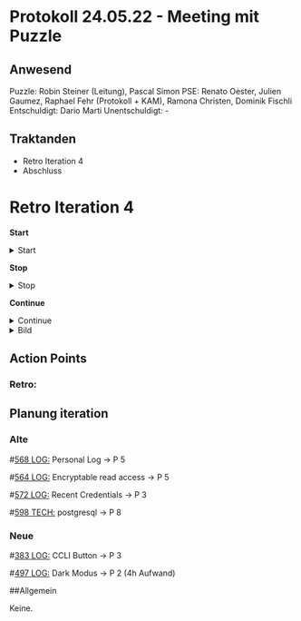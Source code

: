 # Protokoll 24.05.22 - Meeting mit Puzzle

## Anwesend
Puzzle: Robin Steiner (Leitung), Pascal Simon
PSE: Renato Oester, Julien Gaumez, Raphael Fehr (Protokoll + KAM), Ramona Christen, Dominik Fischli
Entschuldigt: Dario Marti
Unentschuldigt: -

## Traktanden
* Retro Iteration 4
* Abschluss

# Retro Iteration 4

**Start**
<details> <summary>Start</summary>
  
 
  
  </details>


**Stop**
<details><summary>Stop</summary>

  
  </details>


**Continue**
<details><summary>Continue</summary>
  
 
  
  </details>
  
<details><summary>Bild</summary>


![test photo](https://github.com/RamonaChristen/PSE-Documents/blob/main/public/images/Start_Stop_Continue_RetroNr2.jpg)

</details>

## Action Points
### Retro:


## Planung iteration
### Alte
#[568 LOG:](https://github.com/puzzle/cryptopus/issues/568) Personal Log -> P 5 


#[564 LOG:](https://github.com/puzzle/cryptopus/issues/564) Encryptable read access -> P 5



#[572 LOG:](https://github.com/puzzle/cryptopus/issues/564) Recent Credentials -> P 3



#[598 TECH:](https://github.com/puzzle/cryptopus/issues/564) postgresql -> P 8


### Neue 


#[383 LOG:](https://github.com/puzzle/cryptopus/issues/383) CCLI Button -> P 3


#[497 LOG:](https://github.com/puzzle/cryptopus/issues/497) Dark Modus -> P 2 (4h Aufwand) 



##Allgemein

Keine. 


